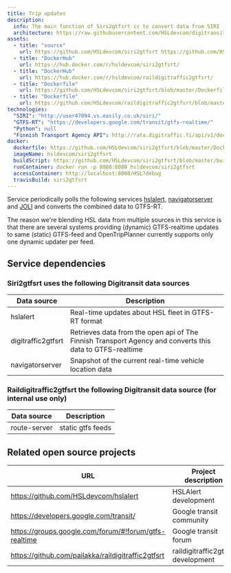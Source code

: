 ```yaml
---
title: Trip updates
description:
  info: The main function of Siri2gtfsrt is to convert data from SIRI (Service Interface for Real Time Information) format to GTFS-realtime format. In addition to this the service also blends in selected data from existing GTFS-realtime feeds. Raildigitraffic2gtfsrt that is for internal use only retrieves data from the open api of The Finnish Transport Agency and converts this data to GTFS-realtime.
  architecture: https://raw.githubusercontent.com/HSLdevcom/digitransit-site/master/pages/en/developers/apis/4-realtime-api/service-architecture/trip-updates/architecture.xml
assets:
  - title: "source"
    url: https://github.com/HSLdevcom/siri2gtfsrt https://github.com/HSLdevcom/raildigitraffic2gtfsrt
  - title: "DockerHub"
    url: https://hub.docker.com/r/hsldevcom/siri2gtfsrt/
  - title: "DockerHub"
    url: https://hub.docker.com/r/hsldevcom/raildigitraffic2gtfsrt/
  - title: "Dockerfile"
    url: https://github.com/HSLdevcom/siri2gtfsrt/blob/master/Dockerfile
  - title: "Dockerfile"
    url: https://github.com/HSLdevcom/raildigitraffic2gtfsrt/blob/master/Dockerfile
technologies:
  "SIRI": "http://user47094.vs.easily.co.uk/siri/"
  "GTFS-RT": "https://developers.google.com/transit/gtfs-realtime/"
  "Python": null
  "Finnish Transport Agency API": http://rata.digitraffic.fi/api/v1/doc/index.html
docker:
  dockerfile: https://github.com/HSLdevcom/siri2gtfsrt/blob/master/Dockerfile
  imageName: hsldevcom/siri2gtfsrt
  buildScript: https://github.com/HSLdevcom/siri2gtfsrt/blob/master/build-docker-image.sh
  runContainer: docker run -p 8080:8080 hsldevcom/siri2gtfsrt
  accessContainer: http://localhost:8080/HSL?debug
  travisBuild: siri2gtfsrt
---
```


Service periodically polls the following services [hslalert](../service-alerts/), [navigatorserver](../vehicle-positions/) and [JOLI](<http://wiki.itsfactory.fi/index.php/Tampere_Public_Transport_SIRI_Interface_(Realtime_JSON_at_data.itsfactory.fi)>)
and converts the combined data to GTFS-RT.

The reason we're blending HSL data from multiple sources in this service is that there are several systems providing
(dynamic) GTFS-realtime updates to same (static) GTFS-feed and OpenTripPlanner currently supports only one dynamic
updater per feed.

## Service dependencies

### Siri2gtfsrt uses the following Digitransit data sources

| Data source        | Description                                                                                              |
| ------------------ | -------------------------------------------------------------------------------------------------------- |
| hslalert           | Real-time updates about HSL fleet in GTFS-RT format                                                      |
| digitraffic2gtfsrt | Retrieves data from the open api of The Finnish Transport Agency and converts this data to GTFS-realtime |
| navigatorserver    | Snapshot of the current real-time vehicle location data                                                  |

### Raildigitraffic2gtfsrt the following Digitransit data source (for internal use only)

| Data source  | Description       |
| ------------ | ----------------- |
| route-server | static gtfs feeds |

## Related open source projects

| URL                                                   | Project description                |
| ----------------------------------------------------- | ---------------------------------- |
| https://github.com/HSLdevcom/hslalert                 | HSLAlert development               |
| https://developers.google.com/transit/                | Google transit community           |
| https://groups.google.com/forum/#!forum/gtfs-realtime | Google transit forum               |
| https://github.com/pailakka/raildigitraffic2gtfsrt    | raildigitraffic2gtfsrt development |
